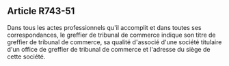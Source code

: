 Article R743-51
----
Dans tous les actes professionnels qu'il accomplit et dans toutes ses
correspondances, le greffier de tribunal de commerce indique son titre de
greffier de tribunal de commerce, sa qualité d'associé d'une société titulaire
d'un office de greffier de tribunal de commerce et l'adresse du siège de cette
société.
